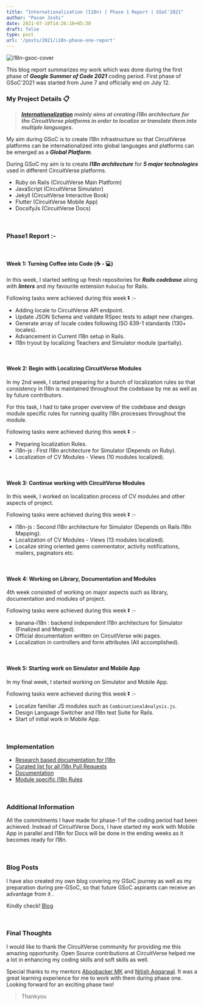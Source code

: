 ```yaml
---
title: "Internationalization (I18n) | Phase 1 Report | GSoC'2021"
author: "Pavan Joshi"
date: 2021-07-10T14:26:18+05:30
draft: false
type: post
url: '/posts/2021/i18n-phase-one-report'
---
```


![i18n-gsoc-cover](/images/i18n_gsoc_cover.png)

This blog report summarizes my work which was done during the first phase of **_Google Summer of Code 2021_** coding period. First phase of GSoC'2021 was started from June 7 and officially end on July 12.

 ### My Project Details 📋

> **_[Internationalization](https://summerofcode.withgoogle.com/projects/#6365426910494720) mainly aims at creating I18n architecture for the CircuitVerse platforms in order to localize or translate them into multiple languages._**

My aim during GSoC is to create I18n infrastructure so that CircuitVerse platforms can be internationalized into global languages and platforms can be emerged as a ***Global Platform***.

During GSoC my aim is to create ***I18n architecture*** for ***5 major technologies*** used in different CircuitVerse platforms.

* Ruby on Rails (CircuitVerse Main Platform)
* JavaScript (CircuitVerse Simulator)
* Jekyll (CircuitVerse Interactive Book)
* Flutter (CircuitVerse Mobile App)
* DocsifyJs (CircuitVerse Docs)

&nbsp;
 
### Phase1 Report :-
 
&nbsp;

#### Week 1: Turning Coffee into Code (☕ - 💻)

In this week, I started setting up fresh repositories for ***Rails codebase*** along with ***linters*** and my favourite extension ```RuboCop``` for Rails.

Following tasks were achieved during this week ⏬ :-

* Adding locale to CircuitVerse API endpoint.
* Update JSON Schema and validate RSpec tests to adapt new changes.
* Generate array of locale codes following ISO 639-1 standards (130+ locales).
* Advancement in Current I18n setup in Rails.
* I18n tryout by localizing Teachers and Simulator module (partially).
 
&nbsp;

#### Week 2: Begin with Localizing CircuitVerse Modules

In my 2nd week, I started preparing for a bunch of localization rules so that consistency in I18n is maintained throughout the codebase by me as well as by future contributors.

For this task, I had to take proper overview of the codebase and design module specific rules for running quality I18n processes throughout the module.

Following tasks were achieved during this week ⏬ :-

* Preparing localization Rules.
* i18n-js : First I18n architecture for Simulator (Depends on Ruby).
* Localization of CV Modules - Views (10 modules localized).
 
&nbsp;

#### Week 3: Continue working with CircuitVerse Modules

In this week, I worked on localization process of CV modules and other aspects of project.

Following tasks were achieved during this week ⏬ :-
 
* i18n-js : Second I18n architecture for Simulator (Depends on Rails I18n Mapping).
* Localization of CV Modules - Views (13 modules localized).
* Localize string oriented gems commentator, activity notifications, mailers, paginators etc.

&nbsp;

#### Week 4: Working on Library, Documentation and Modules

4th week consisted of working on major aspects such as library, documentation and modules of project. 

Following tasks were achieved during this week ⏬ :-

* banana-i18n : backend independent I18n architecture for Simulator (Finalized and Merged).
* Official documentation written on CircuitVerse wiki pages.
* Localization in controllers and form attributes (All accomplished).

&nbsp;
 
#### Week 5: Starting work on Simulator and Mobile App
 
In my final week, I started working on Simulator and Mobile App. 

Following tasks were achieved during this week ⏬ :-

* Localize familiar JS modules such as ```CombinationalAnalysis.js```.
* Design Language Switcher and I18n test Suite for Rails.
* Start of initial work in Mobile App.

&nbsp;
 
### Implementation

* [Research based documentation for I18n](https://gist.github.com/pavanjoshi914)
* [Curated list for all I18n Pull Requests](https://github.com/CircuitVerse/CircuitVerse/issues/2288)
* [Documentation](https://github.com/CircuitVerse/CircuitVerse/wiki/Internationalization-%28I18n%29)
* [Module specific I18n Rules](https://github.com/CircuitVerse/CircuitVerse/wiki/I18n-Localization-Rules-%28Rails%29)
 
&nbsp;
 
### Additional Information
 
All the commitments I have made for phase-1 of the coding period had been achieved. Instead of CircuitVerse Docs, I have started my work with Mobile App in parallel and I18n for Docs will be done in the ending weeks as it becomes ready for I18n.
 
&nbsp;
 
### Blog Posts
 
I have also created my own blog covering my GSoC journey as well as my preparation during pre-GSoC, so that future GSoC aspirants can receive an advantage from it .
 
Kindly check! [Blog](https://pavanjoshi914.github.io/Blog/)
 
&nbsp;
 
### Final Thoughts 
 
I would like to thank the CircuitVerse community for providing me this amazing opportunity. Open Source contributions at CircuitVerse helped me a lot in enhancing my coding skills and soft skills as well.
 
Special thanks to my mentors [Aboobacker MK](https://github.com/tachyons) and [Nitish Aggarwal](https://github.com/Nitish145). It was a great learning experience for me to work with them during phase one. Looking forward for an exciting phase two!
 
> Thankyou
 
